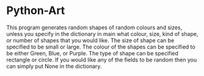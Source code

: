 # Python-Art
This program generates random shapes of random colours and sizes, unless you specify in the dictionary in main what colour, size, kind of shape, or number of shapes that you would like. The size of shape can be specified to be small or large. The colour of the shapes can be specified to be either Green, Blue, or Purple. The type of shape can be specified rectangle or circle. If you would like any of the fields to be random then you can simply put None in the dictionary.
